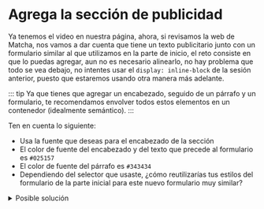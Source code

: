 # Agrega la sección de publicidad

Ya tenemos el video en nuestra página, ahora, si revisamos la web de Matcha, nos
vamos a dar cuenta que tiene un texto publicitario junto con un formulario
similar al que utilizamos en la parte de inicio, el reto consiste en que lo puedas
agregar, aun no es necesario alinearlo, no hay problema que todo se vea debajo,
no intentes usar el `display: inline-block` de la sesión anterior, puesto que
estaremos usando otra manera más adelante.

::: tip
Ya que tienes que agregar un encabezado, seguido de un párrafo y un formulario,
te recomendamos envolver todos estos elementos en un contenedor (idealmente
semántico).
:::

Ten en cuenta lo siguiente:

- Usa la fuente que deseas para el encabezado de la sección
- El color de fuente del encabezado y del texto que precede al formulario es
  `#025157`
- El color de fuente del párrafo es `#343434`
- Dependiendo del selector que usaste, ¿cómo reutilizarías tus estilos del
  formulario de la parte inicial para este nuevo formulario muy similar?

<details>
  <summary>Posible solución</summary>

Agregamos el HTML dentro de un `article` aplicando los estilos necesarios a
través de clases.

```html
<section>
  <video
    controls
    poster="https://cdn.videvo.net/videvo_files/video/premium/video0036/thumbnails/computer_code00_small.jpg"
  >
    <source
      type="video/webm"
      src="https://cdn.videvo.net/videvo_files/video/premium/video0036/small_watermarked/computer_code00_preview.webm"
    />
    <source
      type="video/mp4"
      src="https://cdn.videvo.net/videvo_files/video/premium/video0036/small_watermarked/computer_code00_preview.mp4"
    />
  </video>
  <article class="publish">
    <h3>Publish to your blog in minutes, not hours.</h3>
    <p>
      Your blog is your most powerful asset to build, engage, and retain a
      loyal audience. But you don’t have hours to create content that may or
      may not work. With Matcha, instantly publish from our library of
      10,000+ professionally written articles and build your email list
      faster with our powerful conversion tool.
    </p>
    <form>
      <p>Start publishing today:</p>
      <div>
        <input type="text" placeholder="Enter email" />
        <button>Start My Trial</button>
      </div>
    </form>
  </article>
</section>
```

```css
.publish {
  /* container styles if any */
}

.publish h3 {
  font-family: 'Alegreya', serif;
  font-size: 40px;
  line-height: 48px;
  color: #025157;
}

.publish > p {
  font-size: 16px;
  color: #343434;
  line-height: 1.5;
  margin-bottom: 20px;
}

.publish > form {
  display: flex;
}

.publish > form p {
  color: #025157;
  margin-right: 18px;
}
```

Resultando algo así:

![Contenido publicitario](./assets/publish.png)

</details>


